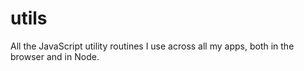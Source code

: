 # utils
All the JavaScript utility routines I use across all my apps, both in the browser and in Node. 
